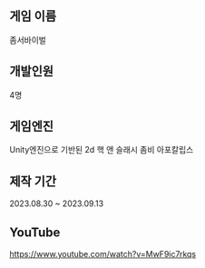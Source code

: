 ## 게임 이름         
좀서바이벌
## 개발인원
4명
## 게임엔진    
Unity엔진으로 기반된 2d 핵 앤 슬래시 좀비 아포칼립스
## 제작 기간
2023.08.30 ~ 2023.09.13
## YouTube
https://www.youtube.com/watch?v=MwF9ic7rkqs
